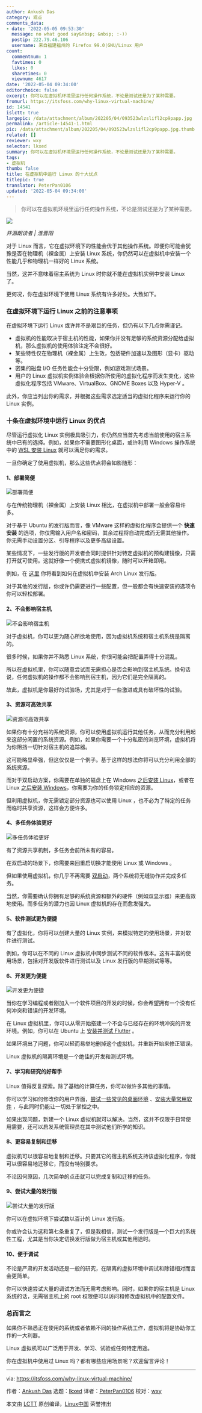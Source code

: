 ```yaml
---
author: Ankush Das
category: 观点
comments_data:
- date: '2022-05-05 09:53:30'
  message: no what good say&nbsp; &nbsp; :-))
  postip: 222.79.46.106
  username: 来自福建福州的 Firefox 99.0|GNU/Linux 用户
count:
  commentnum: 1
  favtimes: 0
  likes: 0
  sharetimes: 0
  viewnum: 4617
date: '2022-05-04 09:34:00'
editorchoice: false
excerpt: 你可以在虚拟机环境里运行任何操作系统，不论是测试还是为了某种需要。
fromurl: https://itsfoss.com/why-linux-virtual-machine/
id: 14541
islctt: true
largepic: /data/attachment/album/202205/04/093523wlzslifl2cp9papp.jpg
permalink: /article-14541-1.html
pic: /data/attachment/album/202205/04/093523wlzslifl2cp9papp.jpg.thumb.jpg
related: []
reviewer: wxy
selector: lkxed
summary: 你可以在虚拟机环境里运行任何操作系统，不论是测试还是为了某种需要。
tags:
- 虚拟机
thumb: false
title: 在虚拟机中运行 Linux 的十大优点
titlepic: true
translator: PeterPan0106
updated: '2022-05-04 09:34:00'
---
```



> 
> 你可以在虚拟机环境里运行任何操作系统，不论是测试还是为了某种需要。
> 
> 
> 


![](/data/attachment/album/202205/04/093523wlzslifl2cp9papp.jpg)



*开源朗读者 | 淮晋阳*


对于 Linux 而言，它在虚拟环境下的性能会优于其他操作系统。即便你可能会犹豫是否在物理机（裸金属）上安装 Linux 系统，你仍然可以在虚拟机中安装一个性能几乎和物理机一样好的 Linux 系统。


当然，这并不意味着宿主系统为 Linux 时你就不能在虚拟机实例中安装 Linux 了。


更何况，你在虚拟环境下使用 Linux 系统有许多好处。大致如下。


### 在虚拟环境下运行 Linux 之前的注意事项


在虚拟环境下运行 Linux 或许并不是艰巨的任务，但仍有以下几点你需谨记。


* 虚拟机的性能取决于宿主机的性能，如果你并没有足够的系统资源分配给虚拟机，那么虚拟机的使用体验注定不会很好。
* 某些特性仅在物理机（裸金属）上生效，包括硬件加速以及图形（显卡）驱动等。
* 密集的磁盘 I/O 任务性能会十分受限，例如游戏测试场景。
* 用户的 Linux 虚拟机实例体验会根据你所使用的虚拟化程序而发生变化，这些虚拟化程序包括 VMware、VirtualBox、GNOME Boxes 以及 Hyper-V 。


此外，你应当列出你的需求，并根据这些需求选定适当的虚拟化程序来运行你的 Linux 实例。


### 十条在虚拟环境中运行 Linux 的优点


尽管运行虚拟化 Linux 实例极具吸引力，你仍然应当首先考虑当前使用的宿主系统中已有的选择。例如，如果你不需要图形化桌面，或许利用 Windows 操作系统中的 [WSL 安装 Linux](https://itsfoss.com/install-bash-on-windows/) 就可以满足你的需求。


一旦你确定了使用虚拟机，那么这些优点将会如影随形：


#### 1、部署简便


![部署简便](/data/attachment/album/202205/04/093418ipgo3ng00ctpz3c0.jpg)


与在传统物理机（裸金属）上安装 Linux 相比，在虚拟机中部署一般会容易许多。


对于基于 Ubuntu 的发行版而言，像 VMware 这样的虚拟化程序会提供一个 **快速安装** 的选项，你仅需输入用户名和密码，其余过程将自动完成而无需其他操作。你无需手动设置分区、引导程序以及更多高级设置。


某些情况下，一些发行版的开发者会同时提供针对特定虚拟机的预构建镜像，只需打开就可使用。这就好像一个便携式虚拟机镜像，随时可以开箱即用。


例如，在 [这里](https://itsfoss.com/install-arch-linux-virtualbox/) 你将看到如何在虚拟机中安装 Arch Linux 发行版。


对于其他的发行版，你或许仍需要进行一些配置，但一般都会有快速安装的选项令你可以轻松部署。


#### 2、不会影响宿主机


![不会影响宿主机](/data/attachment/album/202205/04/093419ulojqcjmztoquyjp.jpg)


对于虚拟机，你可以更为随心所欲地使用，因为虚拟机系统和宿主机系统是隔离的。


很多时候，如果你并不熟悉 Linux 系统，你很可能会把配置弄得十分混乱。


所以在虚拟机里，你可以随意尝试而无需担心是否会影响到宿主机系统。换句话说，任何虚拟机的操作都不会影响到宿主机，因为它们是完全隔离的。


故此，虚拟机是你最好的试验场，尤其是对于一些激进或具有破坏性的试验。


#### 3、资源可高效共享


![资源可高效共享](/data/attachment/album/202205/04/093419nsyx62bvx2szzw2f.jpg)


如果你有十分充裕的系统资源，你可以使用虚拟机运行其他任务，从而充分利用起来这部分闲置的系统资源。例如，如果你需要一个十分私密的浏览环境，虚拟机将为你阻挡一切针对宿主机的追踪器。


这可能略显牵强，但这仅仅是一个例子。基于这样的想法你将可以充分利用全部的系统资源。


而对于双启动方案，你需要在单独的磁盘上在 Windows [之后安装 Linux](https://itsfoss.com/dual-boot-hdd-ssd/)，或者在 Linux [之后安装 Windows](https://itsfoss.com/install-windows-after-ubuntu-dual-boot/)，你需要为你的任务锁定相应的资源。


但利用虚拟机，你无需锁定部分资源也可以使用 Linux ，也不必为了特定的任务而临时共享资源，这样会方便许多。


#### 4、多任务体验更好


![多任务体验更好](/data/attachment/album/202205/04/093419lju4ik98xobzlizi.jpg)


有了资源共享机制，多任务会前所未有的容易。


在双启动的场景下，你需要来回重启切换才能使用 Linux 或 Windows 。


但如果使用虚拟机，你几乎不再需要 [双启动](https://itsfoss.com/dual-boot-fedora-windows/)，两个系统将无缝协作并完成多任务。


当然，你需要确认你拥有足够的系统资源和额外的硬件（例如双显示器）来更高效地使用。而多任务的潜力也因 Linux 虚拟机的存在而愈发强大。


#### 5、软件测试更为便捷


有了虚拟化，你将可以创建大量的 Linux 实例，来模拟特定的使用场景，并对软件进行测试。


例如，你可以在不同的 Linux 虚拟机中同步测试不同的软件版本。这有丰富的使用场景，包括对开发版软件进行测试以及 Linux 发行版的早期测试等等。


#### 6、开发更为便捷


![开发更为便捷](/data/attachment/album/202205/04/093420yyqq03fyy999q05t.jpg)


当你在学习编程或者刚加入一个软件项目的开发的时候，你会希望拥有一个没有任何冲突和错误的开发环境。


在 Linux 虚拟机里，你可以从零开始搭建一个不会与已经存在的环境冲突的开发环境。例如，你可以在 Ubuntu 上 [安装并测试 Flutter](https://itsfoss.com/install-flutter-linux/) 。


如果环境出了问题，你可以轻而易举地删掉这个虚拟机，并重新开始来修正错误。


Linux 虚拟机的隔离环境是一个绝佳的开发和测试环境。


#### 7、学习和研究的好帮手


Linux 值得反复探索。除了基础的计算任务，你可以做许多其他的事情。


你可以学习如何修改你的用户界面，[尝试一些常见的桌面环境](https://itsfoss.com/best-linux-desktop-environments/) 、[安装大量常用软件](https://itsfoss.com/essential-linux-applications/) ，与此同时仍能让一切处于掌控之中。


如果出现问题，新建一个 Linux 虚拟机就可以解决。当然，这并不仅限于日常使用需要，还可以启发系统管理员在其中测试他们所学的知识。


#### 8、更容易复制和迁移


虚拟机可以很容易地复制和迁移。只要其它的宿主机系统支持该虚拟化程序，你就可以很容易地迁移它，而没有特别要求。


不论因何原因，几次简单的点击就可以完成复制和迁移的任务。


#### 9、尝试大量的发行版


![尝试大量的发行版](/data/attachment/album/202205/04/093420ur2z5rf9ueeesa96.jpg)


你可以在虚拟环境下尝试数以百计的 Linux 发行版。


你或许会认为这和第七条重复了，但是我相信，测试一个发行版是一个巨大的系统性工程，尤其是当你决定切换发行版做为宿主机或其他用途时。


#### 10、便于调试


不论是严肃的开发活动还是一般的研究，在隔离的虚拟环境中调试和除错相对而言会更简单。


你可以快速尝试大量的调试方法而无需考虑影响。同时，如果你的宿主机是 Linux 系统的话，无需宿主机上的 root 权限便可以访问和修改虚拟机中的配置文件。


### 总而言之


如果你不熟悉正在使用的系统或者依赖不同的操作系统工作，虚拟机将是协助你工作的一大利器。


Linux 虚拟机可以广泛用于开发、学习、试验或任何特定用途。


你在虚拟机中使用过 Linux 吗？都有哪些应用场景呢？欢迎留言评论！




---


via: <https://itsfoss.com/why-linux-virtual-machine/>


作者：[Ankush Das](https://itsfoss.com/author/ankush/) 选题：[lkxed](https://github.com/lkxed) 译者：[PeterPan0106](https://github.com/PeterPan0106) 校对：[wxy](https://github.com/wxy)


本文由 [LCTT](https://github.com/LCTT/TranslateProject) 原创编译，[Linux中国](https://linux.cn/) 荣誉推出